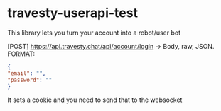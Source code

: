 # travesty-userapi-test
This library lets you turn your account into a robot/user bot

[POST] https://api.travesty.chat/api/account/login -> Body, raw, JSON.
FORMAT:
```json
{
"email": "",
"password": ""
}
```

It sets a cookie and you need to send that to the websocket 
